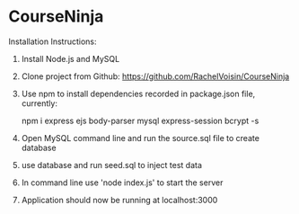 # CourseNinja

Installation Instructions:

1. Install Node.js and MySQL
2. Clone project from Github: https://github.com/RachelVoisin/CourseNinja
3. Use npm to install dependencies recorded in package.json file, currently:

	npm i express ejs body-parser mysql express-session bcrypt -s
	
4. Open MySQL command line and run the source.sql file to create database 
5. use database and run seed.sql to inject test data 
6. In command line use 'node index.js' to start the server 
7. Application should now be running at localhost:3000

 